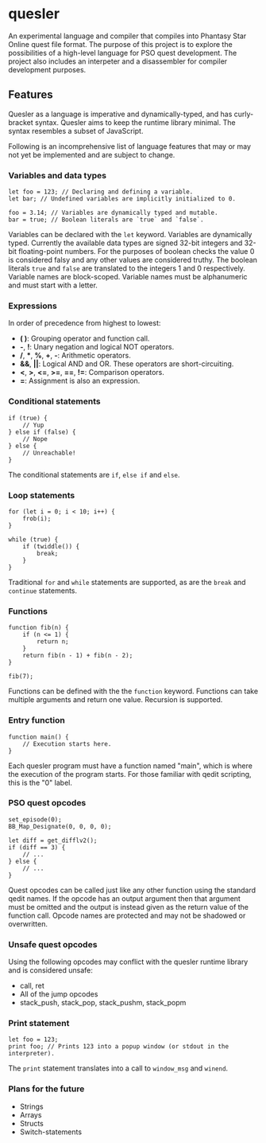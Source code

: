 # quesler
An experimental language and compiler that compiles into Phantasy Star Online quest file format. The purpose of this project is to explore the possibilities of a high-level language for PSO quest development. The project also includes an interpeter and a disassembler for compiler development purposes.

## Features
Quesler as a language is imperative and dynamically-typed, and has curly-bracket syntax. Quesler aims to keep the runtime library minimal. The syntax resembles a subset of JavaScript.

Following is an incomprehensive list of language features that may or may not yet be implemented and are subject to change.

### Variables and data types
```
let foo = 123; // Declaring and defining a variable.
let bar; // Undefined variables are implicitly initialized to 0.

foo = 3.14; // Variables are dynamically typed and mutable.
bar = true; // Boolean literals are `true` and `false`.
```
Variables can be declared with the `let` keyword. Variables are dynamically typed.  Currently the available data types are signed 32-bit integers and 32-bit floating-point numbers. For the purposes of boolean checks the value 0 is considered falsy and any other values are considered truthy. The boolean literals `true` and `false` are translated to the integers 1 and 0 respectively. Variable names are block-scoped. Variable names must be alphanumeric and must start with a letter.

### Expressions
In order of precedence from highest to lowest:
* **( )**: Grouping operator and function call.
* **-**, **!**: Unary negation and logical NOT operators.
* **/**, **\***, **%**, **+**, **-**: Arithmetic operators.
* **&&**, **||**: Logical AND and OR. These operators are short-circuiting.
* **<**, **>**, **<=**, **>=**, **==**, **!=**: Comparison operators.
* **=**: Assignment is also an expression.

### Conditional statements
```
if (true) {
    // Yup
} else if (false) {
    // Nope
} else {
    // Unreachable!
}
```
The conditional statements are `if`, `else if` and `else`.

### Loop statements
```
for (let i = 0; i < 10; i++) {
    frob(i);
}

while (true) {
    if (twiddle()) {
        break;
    }
}
```
Traditional `for` and `while` statements are supported, as are the `break` and `continue` statements.

### Functions
```
function fib(n) {
    if (n <= 1) {
        return n;
    }
    return fib(n - 1) + fib(n - 2);
}

fib(7);
```
Functions can be defined with the the `function` keyword. Functions can take multiple arguments and return one value. Recursion is supported.

### Entry function
```
function main() {
    // Execution starts here.
}
```
Each quesler program must have a function named "main", which is where the execution of the program starts. For those familiar with qedit scripting, this is the "0" label.

### PSO quest opcodes
```
set_episode(0);
BB_Map_Designate(0, 0, 0, 0);

let diff = get_difflv2();
if (diff == 3) {
    // ...
} else {
    // ...
}
```
Quest opcodes can be called just like any other function using the standard qedit names. If the opcode has an output argument then that argument must be omitted and the output is instead given as the return value of the function call. Opcode names are protected and may not be shadowed or overwritten.

### Unsafe quest opcodes
Using the following opcodes may conflict with the quesler runtime library and is considered unsafe:
* call, ret
* All of the jump opcodes
* stack_push, stack_pop, stack_pushm, stack_popm

### Print statement
```
let foo = 123;
print foo; // Prints 123 into a popup window (or stdout in the interpreter).
```
The `print` statement translates into a call to `window_msg` and `winend`.

### Plans for the future
* Strings
* Arrays
* Structs
* Switch-statements
